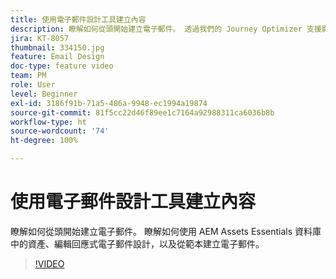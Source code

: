 ```yaml
---
title: 使用電子郵件設計工具建立內容
description: 瞭解如何從頭開始建立電子郵件。 透過我們的 Journey Optimizer 支援影片，了解如何使用 AEM Assets Essentials 資料庫中的資產、編輯回應式電子郵件設計，以及從範本建立電子郵件。
jira: KT-8057
thumbnail: 334150.jpg
feature: Email Design
doc-type: feature video
team: PM
role: User
level: Beginner
exl-id: 3186f91b-71a5-486a-9948-ec1994a19874
source-git-commit: 81f5cc22d46f89ee1c7164a92988311ca6036b8b
workflow-type: ht
source-wordcount: '74'
ht-degree: 100%

---
```


# 使用電子郵件設計工具建立內容

瞭解如何從頭開始建立電子郵件。 瞭解如何使用 AEM Assets Essentials 資料庫中的資產、編輯回應式電子郵件設計，以及從範本建立電子郵件。

>[!VIDEO](https://video.tv.adobe.com/v/334150?quality=12&learn=on)


